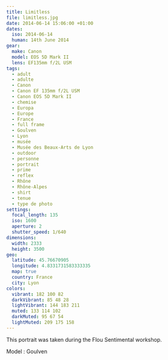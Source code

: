 ```yaml
---
title: Limitless
file: limitless.jpg
date: 2014-06-14 15:06:00 +01:00
dates:
  iso: 2014-06-14
  human: 14th June 2014
gear:
  make: Canon
  model: EOS 5D Mark II
  lens: EF135mm f/2L USM
tags:
  - adult
  - adulte
  - Canon
  - Canon EF 135mm f/2L USM
  - Canon EOS 5D Mark II
  - chemise
  - Europa
  - Europe
  - France
  - full frame
  - Goulven
  - Lyon
  - musée
  - Musée des Beaux-Arts de Lyon
  - outdoor
  - personne
  - portrait
  - prime
  - reflex
  - Rhône
  - Rhône-Alpes
  - shirt
  - tenue
  - type de photo
settings:
  focal_length: 135
  iso: 1600
  aperture: 2
  shutter_speed: 1/640
dimensions:
  width: 2333
  height: 3500
geo:
  latitude: 45.76670905
  longitude: 4.8331731583333335
  map: true
  country: France
  city: Lyon
colors:
  vibrant: 182 100 82
  darkVibrant: 85 48 28
  lightVibrant: 144 183 211
  muted: 133 114 102
  darkMuted: 95 67 54
  lightMuted: 209 175 158
---
```


This portrait was taken during the Flou Sentimental workshop.

Model : Goulven
